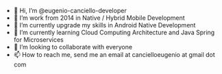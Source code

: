 - 👋 Hi, I’m @eugenio-canciello-developer
- 👀 I’m work from 2014 in Native / Hybrid Mobile Development
- 🌱 I’m currently upgrade my skills in Android Native Development
- 🌱 I’m currently learning Cloud Computing Architecture and Java Spring for Microservices
- 💞️ I’m looking to collaborate with everyone
- 📫 How to reach me, send me an email at cancielloeugenio at gmail dot com

<!---
eugenio-canciello-developer/eugenio-canciello-developer is a ✨ special ✨ repository because its `README.md` (this file) appears on your GitHub profile.
You can click the Preview link to take a look at your changes.
--->
